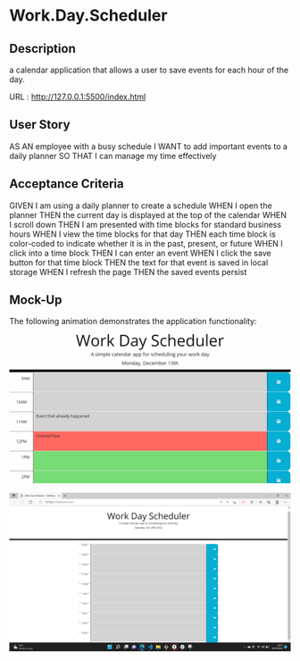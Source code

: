 # Work.Day.Scheduler

## Description

a calendar application that allows a user to save events for each hour of the day.

URL : http://127.0.0.1:5500/index.html

## User Story
AS AN employee with a busy schedule
I WANT to add important events to a daily planner
SO THAT I can manage my time effectively

## Acceptance Criteria
GIVEN I am using a daily planner to create a schedule
WHEN I open the planner
THEN the current day is displayed at the top of the calendar
WHEN I scroll down
THEN I am presented with time blocks for standard business hours
WHEN I view the time blocks for that day
THEN each time block is color-coded to indicate whether it is in the past, present, or future
WHEN I click into a time block
THEN I can enter an event
WHEN I click the save button for that time block
THEN the text for that event is saved in local storage
WHEN I refresh the page
THEN the saved events persist
## Mock-Up
The following animation demonstrates the application functionality:





![](Assets/images/05-third-party-apis-homework-demo.gif)



![](Assets/images/2022-10-29%20(2).png)